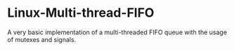 # Linux-Multi-thread-FIFO
A very basic implementation of a multi-threaded FIFO queue with the usage of mutexes and signals.
